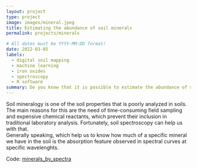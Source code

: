 ```yaml
---
layout: project
type: project
image: images/mineral.jpeg
title: Estimating the abundance of soil minerals
permalink: projects/minerals

# All dates must be YYYY-MM-DD format!
date: 2022-03-05
labels:
  - digital soil mapping
  - machine learning
  - iron oxides
  - spectroscopy
  - R software
summary: Do you know that it is possible to estimate the abundance of specific soil minerals in the soil using soil spectroscopy?
---
```


Soil mineralogy is one of the soil properties that is poorly analyzed in soils. The main reasons for this are the need of time-consuming field sampling and expensive chemical reactants, which prevent their inclusion in traditional laboratory analysis. Fortunately, soil spectroscopy can help us with that.  
Generally speaking, which help us to know how much of a specific mineral we have in the soil is the absorption feature observed in spectral curves at specific wavelenghts.


Code: <a href="https://github.com/neli12/minerals_by_spectra"><i class="large github icon"></i>minerals_by_spectra</a>
